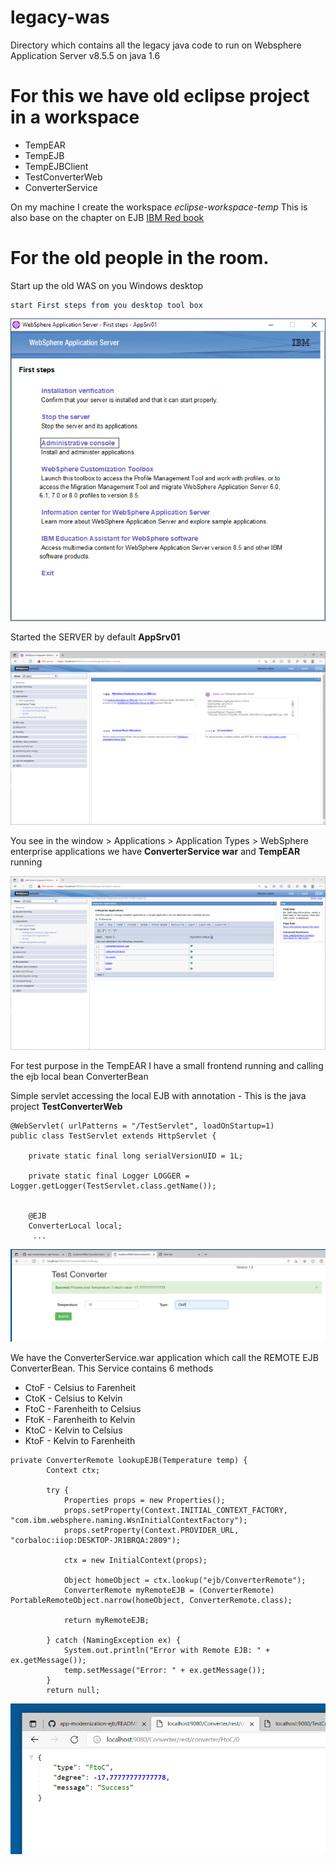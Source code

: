 # legacy-was
Directory which contains all the legacy java code to run on Websphere Application Server v8.5.5 on java 1.6

# For this we have old eclipse project in a workspace
* TempEAR
* TempEJB
* TempEJBClient
* TestConverterWeb
* ConverterService

On my machine I create the workspace *eclipse-workspace-temp*
This is also base on the chapter on EJB [IBM Red book](http://www.redbooks.ibm.com/redbooks/pdfs/sg248076.pdf)




# For the old people in the room. 
Start up the old WAS on you Windows desktop 
```
start First steps from you desktop tool box
```
 ![app-modernization-ejb](../images/firtstep-WAS.PNG)

Started the SERVER by default **AppSrv01**

 ![app-modernization-ejb](../images/WAS-home.PNG)
 
You see in the window > Applications > Application Types > WebSphere enterprise applications
we have **ConverterService war** and **TempEAR** running

 ![app-modernization-ejb](../images/WAS-Application.PNG)

For test purpose in the TempEAR I have a small frontend running and calling the ejb local bean ConverterBean

Simple servlet accessing the local EJB with annotation - This is the java project **TestConverterWeb**
```
@WebServlet( urlPatterns = "/TestServlet", loadOnStartup=1)
public class TestServlet extends HttpServlet {
	
	private static final long serialVersionUID = 1L;
	
	private static final Logger LOGGER = Logger.getLogger(TestServlet.class.getName());
	   
	
    @EJB 
    ConverterLocal local;
     ...
```

 ![app-modernization-ejb](../images/Old-Frontend-converter.PNG)
 
 
We have the ConverterService.war application which call the REMOTE EJB ConverterBean. This Service contains 6 methods 

* CtoF - Celsius to Farenheit
* CtoK - Celsius to Kelvin
* FtoC - Farenheith to Celsius
* FtoK - Farenheith to Kelvin
* KtoC - Kelvin to Celsius
* KtoF - Kelvin to Farenheith

```
private ConverterRemote lookupEJB(Temperature temp) {
		Context ctx;
		
		try {
			Properties props = new Properties();
			props.setProperty(Context.INITIAL_CONTEXT_FACTORY, "com.ibm.websphere.naming.WsnInitialContextFactory");
			props.setProperty(Context.PROVIDER_URL, "corbaloc:iiop:DESKTOP-JR1BRQA:2809");
			
			ctx = new InitialContext(props);
			
			Object homeObject = ctx.lookup("ejb/ConverterRemote");
			ConverterRemote myRemoteEJB = (ConverterRemote) PortableRemoteObject.narrow(homeObject, ConverterRemote.class);

			return myRemoteEJB;
			
		} catch (NamingException ex) {
			System.out.println("Error with Remote EJB: " + ex.getMessage());
			temp.setMessage("Error: " + ex.getMessage());
		}
		return null;
```

 ![app-modernization-ejb](../images/Converter-WAS.PNG)

